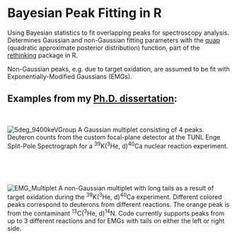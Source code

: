 # Bayesian Peak Fitting in R
Using Bayesian statistics to fit overlapping peaks for spectroscopy analysis. Determines Gaussian and non-Gaussian fitting parameters with the [quap](https://www.rdocumentation.org/packages/rethinking/versions/2.13/topics/quap) (quadratic approximate posterior distribution) function, part of the [rethinking](https://github.com/rmcelreath/rethinking) package in R.

Non-Gaussian peaks, e.g. due to target oxidation, are assumed to be fit with Exponentially-Modified Gaussians (EMGs).

## Examples from my [Ph.D. dissertation](https://github.com/Willcarr99/PhDThesis):

</br>

![5deg_9400keVGroup](https://github.com/Willcarr99/BayeSpec-Analysis/assets/55559733/e3e59b3d-784d-49fe-8ae2-5e8b0d4ef19e)
A Gaussian multiplet consisting of 4 peaks. Deuteron counts from the custom focal-plane detector at the TUNL Enge Split-Pole Spectrograph for a <sup>39</sup>K(<sup>3</sup>He, d)<sup>40</sup>Ca nuclear reaction experiment.

</br></br></br>

![EMG_Multiplet](https://github.com/Willcarr99/BayeSpec-Analysis/assets/55559733/53b9dabb-a7d9-4506-9f44-ef377499be6b)
A non-Gaussian multiplet with long tails as a result of target oxidation during the <sup>39</sup>K(<sup>3</sup>He, d)<sup>40</sup>Ca experiment. Different colored peaks correspond to deuterons from different reactions. The orange peak is from the contaminant <sup>13</sup>C(<sup>3</sup>He, d)<sup>14</sup>N. Code currently supports peaks from up to 3 different reactions and for EMGs with tails on either the left or right side.
